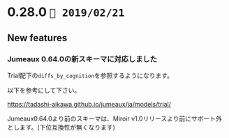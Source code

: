 0.28.0   `📅 2019/02/21` 
===============================


## New features

### Jumeaux 0.64.0の新スキーマに対応しました

Trial配下の`diffs_by_cognition`を参照するようになります。

以下を参考にして下さい。

https://tadashi-aikawa.github.io/jumeaux/ja/models/trial/

Jumeaux0.64.0より前のスキーマは、Miroir v1.0リリースより前にサポート外とします。(下位互換性が無くなります)

